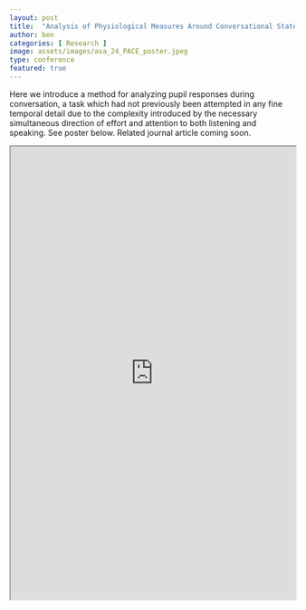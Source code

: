 ```yaml
---
layout: post
title:  "Analysis of Physiological Measures Around Conversational State Changes"
author: ben
categories: [ Research ]
image: assets/images/asa_24_PACE_poster.jpeg
type: conference
featured: true
---
```


Here we introduce a method for analyzing pupil responses during conversation, a task which had not previously been attempted in any fine temporal detail due to the complexity introduced by the necessary simultaneous direction of effort and attention to both listening and speaking. See poster below. Related journal article coming soon.


<iframe src="https://drive.google.com/file/d/1P35H4z2lXHVod4xCf8DKRc81MuNEClap/preview" style="width:100%;" height="800px" allow="autoplay"></iframe>